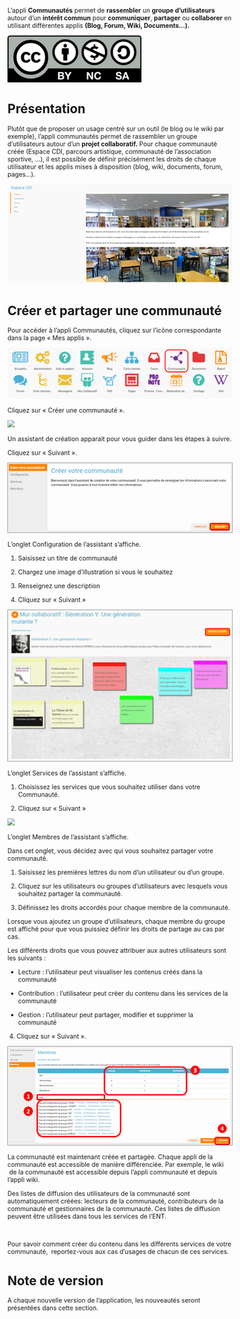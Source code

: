 L’appli **Communautés** permet de **rassembler** un **groupe d’utilisateurs** autour d’un **intérêt commun** pour **communiquer**, **partager** ou **collaborer** en utilisant différentes applis **(Blog, Forum, Wiki, Documents…).**

![](.gitbook/assets/CC-BY-NC-SA-3.0-FR-300x105.png)

Présentation
============

Plutôt que de proposer un usage centré sur un outil (le blog ou le wiki par exemple), l’appli communautés permet de rassembler un groupe d’utilisateurs autour d’un **projet collaboratif.** Pour chaque communauté créée (Espace CDI, parcours artistique, communauté de l’association sportive, …), il est possible de définir précisément les droits de chaque utilisateur et les applis mises à disposition (blog, wiki, documents, forum, pages…).

![](.gitbook/assets/Communaut_Pres-ConvertImage.png)

Créer et partager une communauté
================================

Pour accéder à l’appli Communautés, cliquez sur l’icône correspondante dans la page « Mes applis ».

![](.gitbook/assets/Mes_Applis_3-1024x231.png)

Cliquez sur « Créer une communauté ».

![](.gitbook/assets/communauté-11-1024x227.png)

Un assistant de création apparait pour vous guider dans les étapes à suivre.

Cliquez sur « Suivant ».

![](.gitbook/assets/c3.png)

L’onglet Configuration de l’assistant s’affiche.

1.  Saisissez un titre de communauté

2.  Chargez une image d’illustration si vous le souhaitez

3.  Renseignez une description

4.  Cliquez sur « Suivant »

![](.gitbook/assets/c4.png)

L’onglet Services de l’assistant s’affiche.

1.  Choisissez les services que vous souhaitez utiliser dans votre Communauté.

2.  Cliquez sur « Suivant »

![](.gitbook/assets/communauté-2-1024x295.png)

L’onglet Membres de l’assistant s’affiche.

Dans cet onglet, vous décidez avec qui vous souhaitez partager votre communauté.

1.  Saisissez les premières lettres du nom d’un utilisateur ou d’un groupe.

2.  Cliquez sur les utilisateurs ou groupes d’utilisateurs avec lesquels vous souhaitez partager la communauté.

3.  Définissez les droits accordés pour chaque membre de la communauté.

Lorsque vous ajoutez un groupe d’utilisateurs, chaque membre du groupe est affiché pour que vous puissiez définir les droits de partage au cas par cas.

Les différents droits que vous pouvez attribuer aux autres utilisateurs sont les suivants :

-   Lecture : l’utilisateur peut visualiser les contenus créés dans la communauté

-   Contribution : l’utilisateur peut créer du contenu dans les services de la communauté

-   Gestion : l’utilisateur peut partager, modifier et supprimer la communauté

 4. Cliquez sur « Suivant ».

![](.gitbook/assets/c6.png)

La communauté est maintenant créée et partagée. Chaque appli de la communauté est accessible de manière différenciée. Par exemple, le wiki  de la communauté est accessible depuis l’appli communauté et depuis l’appli wiki.

Des listes de diffusion des utilisateurs de la communauté sont automatiquement créées: lecteurs de la communauté, contributeurs de la communauté et gestionnaires de la communauté. Ces listes de diffusion peuvent être utilisées dans tous les services de l’ENT.

 

Pour savoir comment créer du contenu dans les différents services de votre communauté,  reportez-vous aux cas d’usages de chacun de ces services.

Note de version
===============

A chaque nouvelle version de l’application, les nouveautés seront présentées dans cette section.
